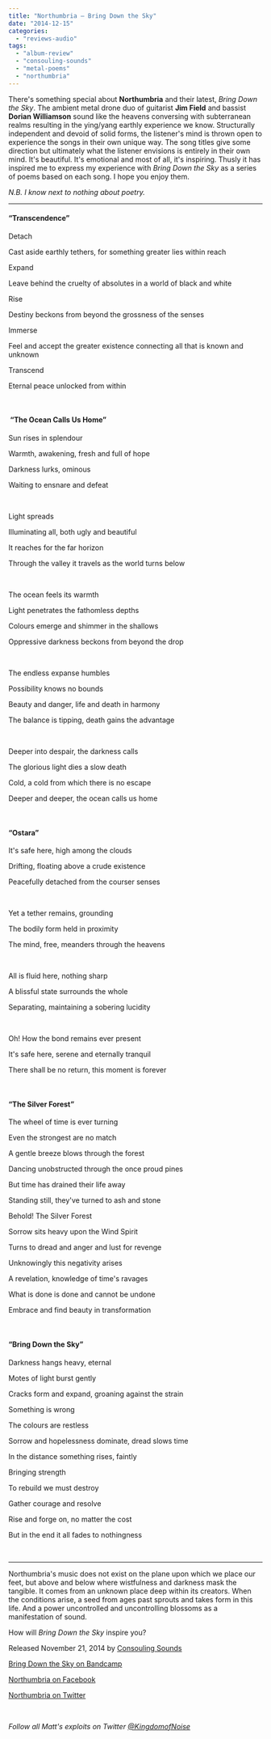 ```yaml
---
title: "Northumbria – Bring Down the Sky"
date: "2014-12-15"
categories: 
  - "reviews-audio"
tags: 
  - "album-review"
  - "consouling-sounds"
  - "metal-poems"
  - "northumbria"
---
```


There's something special about **Northumbria** and their latest, _Bring Down the Sky_. The ambient metal drone duo of guitarist **Jim Field** and bassist **Dorian Williamson** sound like the heavens conversing with subterranean realms resulting in the ying/yang earthly experience we know. Structurally independent and devoid of solid forms, the listener's mind is thrown open to experience the songs in their own unique way. The song titles give some direction but ultimately what the listener envisions is entirely in their own mind. It's beautiful. It's emotional and most of all, it's inspiring. Thusly it has inspired me to express my experience with _Bring Down the Sky_ as a series of poems based on each song. I hope you enjoy them.

_N.B. I know next to nothing about poetry._

* * *

#### “Transcendence”

Detach

Cast aside earthly tethers, for something greater lies within reach

Expand

Leave behind the cruelty of absolutes in a world of black and white

Rise

Destiny beckons from beyond the grossness of the senses

Immerse

Feel and accept the greater existence connecting all that is known and unknown

Transcend

Eternal peace unlocked from within

 

####  “The Ocean Calls Us Home”

Sun rises in splendour

Warmth, awakening, fresh and full of hope

Darkness lurks, ominous

Waiting to ensnare and defeat

 

Light spreads

Illuminating all, both ugly and beautiful

It reaches for the far horizon

Through the valley it travels as the world turns below

 

The ocean feels its warmth

Light penetrates the fathomless depths

Colours emerge and shimmer in the shallows

Oppressive darkness beckons from beyond the drop

 

The endless expanse humbles

Possibility knows no bounds

Beauty and danger, life and death in harmony

The balance is tipping, death gains the advantage

 

Deeper into despair, the darkness calls

The glorious light dies a slow death

Cold, a cold from which there is no escape

Deeper and deeper, the ocean calls us home

 

#### “Ostara”

It's safe here, high among the clouds

Drifting, floating above a crude existence

Peacefully detached from the courser senses

 

Yet a tether remains, grounding

The bodily form held in proximity

The mind, free, meanders through the heavens

 

All is fluid here, nothing sharp

A blissful state surrounds the whole

Separating, maintaining a sobering lucidity

 

Oh! How the bond remains ever present

It's safe here, serene and eternally tranquil

There shall be no return, this moment is forever

 

#### “The Silver Forest”

The wheel of time is ever turning

Even the strongest are no match

A gentle breeze blows through the forest

Dancing unobstructed through the once proud pines

But time has drained their life away

Standing still, they've turned to ash and stone

Behold! The Silver Forest

Sorrow sits heavy upon the Wind Spirit

Turns to dread and anger and lust for revenge

Unknowingly this negativity arises

A revelation, knowledge of time's ravages

What is done is done and cannot be undone

Embrace and find beauty in transformation

 

#### “Bring Down the Sky”

Darkness hangs heavy, eternal

Motes of light burst gently

Cracks form and expand, groaning against the strain

Something is wrong

The colours are restless

Sorrow and hopelessness dominate, dread slows time

In the distance something rises, faintly

Bringing strength

To rebuild we must destroy

Gather courage and resolve

Rise and forge on, no matter the cost

But in the end it all fades to nothingness

 

* * *

Northumbria's music does not exist on the plane upon which we place our feet, but above and below where wistfulness and darkness mask the tangible. It comes from an unknown place deep within its creators. When the conditions arise, a seed from ages past sprouts and takes form in this life. And a power uncontrolled and uncontrolling blossoms as a manifestation of sound.

How will _Bring Down the Sky_ inspire you?

Released November 21, 2014 by [Consouling Sounds](http://www.consouling.be/)

[Bring Down the Sky on Bandcamp](https://northumbria.bandcamp.com/album/bring-down-the-sky)

[Northumbria on Facebook](https://www.facebook.com/pages/Northumbria/346750775343604)

[Northumbria on Twitter](https://twitter.com/NorthumbriaDoom)

 

_Follow all Matt's exploits on Twitter [@KingdomofNoise](http://www.twitter.com/kingdomofnoise)_
